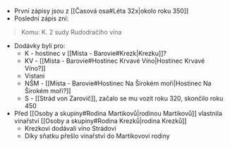 - První zápisy jsou z [[Časová osa#Léta 32x|okolo roku 350]]
- Poslední zápis zní:
> Komu: K. 2 sudy Rudodračího vína
- Dodávky byli pro:
	- K - hostinec v [[Místa - Barovie#Krezk|Krezku]]?
	- KV - [[Místa - Barovie#Hostinec Krvavé Víno|Hostinec Krvavé Víno?]]
	- Vistani
	- NŠM - [[Místa - Barovie#Hostinec Na Širokém moři|Hostinec Na Širokém moři?]]
	- S - [[Strád von Zarovič]], začalo se mu vozit roku 320, skončilo roku 450
- Před [[Osoby a skupiny#Rodina Martikovů|rodinou Martikovů]] vlastnila vinařství [[Osoby a skupiny#Rodina Krezků|rodina Krezků]]
	- Krezkovi dodávali víno Strádovi
	- Díky sňatku přešlo vinařství do Martikovovi rodiny